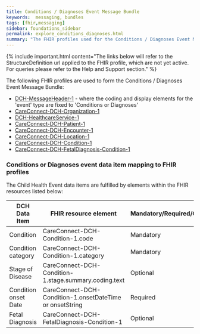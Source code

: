 ```yaml
---
title: Conditions / Diagnoses Event Message Bundle
keywords:  messaging, bundles
tags: [fhir,messaging]
sidebar: foundations_sidebar
permalink: explore_conditions_diagnoses.html
summary: "The FHIR profiles used for the Conditions / Diagnoses Event Message Bundle"
---
```


{% include important.html content="The links below will refer to the StructureDefinition url applied to the FHIR profile, which are not yet active. For queries please refer to the Help and Support section." %} 

The following FHIR profiles are used to form the Conditions / Diagnoses Event Message Bundle:

- [DCH-MessageHeader-1](https://fhir.nhs.uk/STU3/StructureDefinition/DCH-MessageHeader-1.xml) - where the coding and display elements for the 'event' type are fixed to 'Conditions or Diagnoses'
- [CareConnect-DCH-Organization-1](https://fhir.nhs.uk/STU3/StructureDefinition/CareConnect-DCH-Organization-1.xml)
- [DCH-HealthcareService-1](https://fhir.nhs.uk/STU3/StructureDefinition/DCH-HealthcareService-1.xml)
- [CareConnect-DCH-Patient-1](https://fhir.nhs.uk/STU3/StructureDefinition/CareConnect-DCH-Patient-1.xml)
- [CareConnect-DCH-Encounter-1](https://fhir.nhs.uk/STU3/StructureDefinition/CareConnect-DCH-Encounter-1.xml)
- [CareConnect-DCH-Location-1](https://fhir.nhs.uk/STU3/StructureDefinition/CareConnect-DCH-Location-1.xml)
- [CareConnect-DCH-Condition-1](https://fhir.nhs.uk/STU3/StructureDefinition/CareConnect-DCH-Condition-1.xml)
- [CareConnect-DCH-FetalDiagnosis-Condition-1](https://fhir.nhs.uk/STU3/StructureDefinition/CareConnect-DCH-FetalDiagnosis-Condition-1.xml)

### Conditions or Diagnoses event data item mapping to FHIR profiles ###

The Child Health Event data items are fulfilled by elements within the FHIR resources listed below:

| DCH Data Item        | FHIR resource element                     | Mandatory/Required/Optional |
|----------------------|-------------------------------------------|-----------------------------|
| Condition            | CareConnect-DCH-Condition-1.code          | Mandatory                   |
| Condition category   | CareConnect-DCH-Condition-1.category      | Mandatory                   |
| Stage of Disease     | CareConnect-DCH-Condition-1.stage.summary.coding.text         | Optional                    |
| Condition onset Date | CareConnect-DCH-Condition-1.onsetDateTime or onsetString | Required                    |
| Fetal Diagnosis      | CareConnect-DCH-FetalDiagnosis-Condition-1 | Optional                    |
